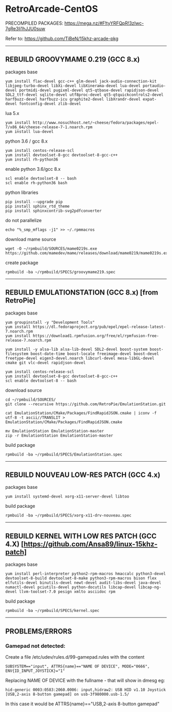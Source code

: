 # RetroArcade-CentOS

PRECOMPILED PACKAGES: https://mega.nz/#F!tyYRFQpR!3zIwc-7gRe3li1hJJU0suw

Refer to: https://github.com/TiBeN/15khz-arcade-pkg

-------------------------------------------------------------

## REBUILD GROOVYMAME 0.219 (GCC 8.x)

packages base
```
yum install flac-devel gcc-c++ glm-devel jack-audio-connection-kit libjpeg-turbo-devel libXi-devel libXinerama-devel lua-devel portaudio-devel portmidi-devel pugixml-devel qt5-qtbase-devel rapidjson-devel SDL2_ttf-devel sqlite-devel utf8proc-devel qt5-qtquickcontrols2-devel harfbuzz-devel harfbuzz-icu graphite2-devel libXrandr-devel expat-devel fontconfig-devel zlib-devel
```

lua 5.x
```
yum install http://www.nosuchhost.net/~cheese/fedora/packages/epel-7/x86_64/cheese-release-7-1.noarch.rpm
yum install lua-devel
```

python 3.6 / gcc 8.x
```
yum install centos-release-scl
yum install devtoolset-8-gcc devtoolset-8-gcc-c++
yum install rh-python36
```

enable python 3.6/gcc 8.x
```
scl enable devtoolset-8 -- bash
scl enable rh-python36 bash
```

python libraries
```
pip install --upgrade pip
pip install sphinx_rtd_theme
pip install sphinxcontrib-svg2pdfconverter
```

do not parallelize
```
echo "%_smp_mflags -j1" >> ~/.rpmmacros
```

download mame source
```
wget -O ~/rpmbuild/SOURCES/mame0219s.exe https://github.com/mamedev/mame/releases/download/mame0219/mame0219s.exe
```

create package
```
rpmbuild -ba ~/rpmbuild/SPECS/groovymame219.spec
```

--------------------

## REBUILD EMULATIONSTATION (GCC 8.x) [from RetroPie]

packages base
```
yum groupinstall -y "Development Tools"
yum install https://dl.fedoraproject.org/pub/epel/epel-release-latest-7.noarch.rpm
yum install https://download1.rpmfusion.org/free/el/rpmfusion-free-release-7.noarch.rpm

yum install -y alsa-lib alsa-lib-devel SDL2-devel boost-system boost-filesystem boost-date-time boost-locale freeimage-devel boost-devel freetype-devel eigen3-devel.noarch libcurl-devel mesa-libGL-devel cmake git vlc-devel rapidjson-devel

yum install centos-release-scl
yum install devtoolset-8-gcc devtoolset-8-gcc-c++
scl enable devtoolset-8 -- bash
```

download source
```
cd ~/rpmbuild/SOURCES/
git clone --recursive https://github.com/RetroPie/EmulationStation.git

cat EmulationStation/CMake/Packages/FindRapidJSON.cmake | iconv -f utf-8 -t ascii//TRANSLIT > EmulationStation/CMake/Packages/FindRapidJSON.cmake

mv EmulationStation EmulationStation-master
zip -r EmulationStation EmulationStation-master
```

build package
```
rpmbuild -ba ~/rpmbuild/SPECS/EmulationStation.spec
```

--------------------------------------

## REBUILD NOUVEAU LOW-RES PATCH (GCC 4.x)

packages base
```
yum install systemd-devel xorg-x11-server-devel libtoo
```

build package
```
rpmbuild -ba ~/rpmbuild/SPECS/xorg-x11-drv-nouveau.spec
```
--------------------------------------

## REBUILD KERNEL WITH LOW RES PATCH (GCC 4.X) [https://github.com/Ansa89/linux-15khz-patch]

packages base
```
yum install perl-interpreter python2-rpm-macros hmaccalc python3-devel devtoolset-8-build devtoolset-8-make python3-rpm-macros bison flex elfutils-devel binutils-devel newt-devel audit-libs-devel java-devel numactl-devel pciutils-devel python-docutils libcap-devel libcap-ng-devel llvm-toolset-7.0 pesign xmlto asciidoc rpm
```

build package
```
rpmbuild -ba ~/rpmbuild/SPECS/kernel.spec
```
--------------------------------------

## PROBLEMS/ERRORS

### Gamepad not detected:

Create a file /etc/udev/rules.d/99-gamepad.rules with the content
```
SUBSYSTEM=="input", ATTRS{name}=="NAME OF DEVICE", MODE="0666", ENV{ID_INPUT_JOYSTICK}="1"
```
Replacing NAME OF DEVICE with the fullname - that will show in dmesg eg:
```
hid-generic 0003:0583:2060.0006: input,hidraw2: USB HID v1.10 Joystick [USB,2-axis 8-button gamepad] on usb-3f980000.usb-1.5/
```
In this case it would be ATTRS{name}=="USB,2-axis 8-button gamepad"

